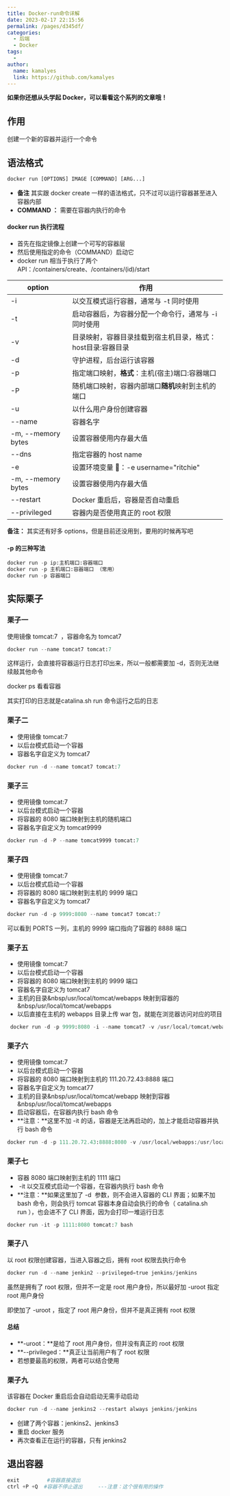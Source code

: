 ```yaml
---
title: Docker-run命令详解
date: 2023-02-17 22:15:56
permalink: /pages/d345df/
categories:
  - 后端
  - Docker
tags:
  - 
author: 
  name: kamalyes
  link: https://github.com/kamalyes
---
```

**如果你还想从头学起 Docker，可以看看这个系列的文章哦！**

## 作用
创建一个新的容器并运行一个命令

## 语法格式
```python
docker run [OPTIONS] IMAGE [COMMAND] [ARG...]
```

- **备注** 其实跟&nbsp;docker create&nbsp;一样的语法格式，只不过可以运行容器甚至进入容器内部
- **COMMAND ：** 需要在容器内执行的命令

#### docker run 执行流程

- 首先在指定镜像上创建一个可写的容器层
- 然后使用指定的命令（COMMAND）启动它
- docker run 相当于执行了两个 API：/containers/create、/containers/(id)/start

|option | 作用 |
|---- | ---- |
-i | 以交互模式运行容器，通常与 -t 同时使用
-t | 启动容器后，为容器分配一个命令行，通常与 -i 同时使用
-v | 目录映射，容器目录挂载到宿主机目录，格式：host目录:容器目录
-d | 守护进程，后台运行该容器
-p | 指定端口映射，**格式**：主机(宿主)端口:容器端口
-P | 随机端口映射，容器内部端口**随机**映射到主机的端口
-u | 以什么用户身份创建容器
--name | 容器名字
-m, --memory bytes | 设置容器使用内存最大值
--dns | 指定容器的 host name
-e | 设置环境变量 🌰：-e username="ritchie"
-m, --memory bytes | 设置容器使用内存最大值
--restart | Docker 重启后，容器是否自动重启
--privileged | 容器内是否使用真正的 root 权限

**备注：** 其实还有好多 options，但是目前还没用到，要用的时候再写吧

#### -p 的三种写法
```python
docker run -p ip:主机端口:容器端口
docker run -p 主机端口:容器端口 （常用） 
docker run -p 容器端口
```

## 实际栗子
### 栗子一
使用镜像&nbsp;tomcat:7 &nbsp;，容器命名为 tomcat7
```python
docker run --name tomcat7 tomcat:7
```
这样运行，会直接将容器运行日志打印出来，所以一般都需要加 -d，否则无法继续敲其他命令

docker ps 看看容器

其实打印的日志就是catalina.sh run 命令运行之后的日志

### 栗子二

- 使用镜像&nbsp;tomcat:7&nbsp;
- 以后台模式启动一个容器
- 容器名字自定义为 tomcat7

```python
docker run -d --name tomcat7 tomcat:7
```

### 栗子三

- 使用镜像&nbsp;tomcat:7&nbsp;
- 以后台模式启动一个容器
- 将容器的 8080 端口映射到主机的随机端口
- 容器名字自定义为 tomcat9999

```python
docker run -d -P --name tomcat9999 tomcat:7
```

### 栗子四

- 使用镜像&nbsp;tomcat:7&nbsp;
- 以后台模式启动一个容器
- 将容器的 8080 端口映射到主机的 9999 端口
- 容器名字自定义为 tomcat7

```python
docker run -d -p 9999:8080 --name tomcat7 tomcat:7
```

可以看到 PORTS 一列，主机的 9999 端口指向了容器的 8888 端口

### 栗子五

- 使用镜像&nbsp;tomcat:7&nbsp;
- 以后台模式启动一个容器
- 将容器的 8080 端口映射到主机的 9999 端口
- 容器名字自定义为 tomcat7
- 主机的目录&nbsp/usr/local/tomcat/webapps&nbsp;映射到容器的&nbsp/usr/local/tomcat/webapps&nbsp;
- 以后直接在主机的 webapps 目录上传 war 包，就能在浏览器访问对应的项目

```python
 docker run -d -p 9999:8080 -i --name tomcat7 -v /usr/local/tomcat/webapps:/usr/local/tomcat/webapps tomcat:7
```

### 栗子六

- 使用镜像&nbsp;tomcat:7 &nbsp;
- 以后台模式启动一个容器
- 将容器的 8080 端口映射到主机的 111.20.72.43:8888 端口
- 容器名字自定义为 tomcat77
- 主机的目录&nbsp/usr/local/tomcat/webapp&nbsp;映射到容器&nbsp/usr/local/tomcat/webapps&nbsp;&nbsp;
- 启动容器后，在容器内执行&nbsp;bash&nbsp;命令
- **注意：**这里不加&nbsp;-it&nbsp;的话，容器是无法再启动的，加上才能启动容器并执行 bash 命令

```python
docker run -d -p 111.20.72.43:8888:8080 -v /usr/local/webapps:/usr/local/webapps -it --name tomcat77 tomcat:7 bash
```

### 栗子七

- 容器 8080 端口映射到主机的 1111 端口
- &nbsp;-it&nbsp;以交互模式启动一个容器，在容器内执行 bash 命令
- **注意：**如果这里加了&nbsp;-d&nbsp; 参数，则不会进入容器的 CLI 界面；如果不加 bash 命令，则会执行 tomcat 容器本身自动会执行的命令（&nbsp;catalina.sh run&nbsp;），也会进不了 CLI 界面，因为会打印一堆运行日志

```python
docker run -it -p 1111:8080 tomcat:7 bash
```

### 栗子八
以 root 权限创建容器，当进入容器之后，拥有 root 权限去执行命令
```python
docker run -d --name jenkin2 --privileged=true jenkins/jenkins
```

虽然是拥有了 root 权限，但并不一定是 root 用户身份，所以最好加&nbsp;-uroot&nbsp;指定 root 用户身份

即使加了&nbsp;-uroot&nbsp;，指定了 root 用户身份，但并不是真正拥有 root 权限

#### 总结

- **-uroot：**是给了 root 用户身份，但并没有真正的 root 权限
- **--privileged：**真正让当前用户有了 root 权限
- 若想要最高的权限，两者可以结合使用

### 栗子九
该容器在 Docker 重启后会自动启动无需手动启动
```python
docker run -d --name jenkins2 --restart always jenkins/jenkins
```
 
- 创建了两个容器：jenkins2、jenkins3
- 重启 docker 服务
- 再次查看正在运行的容器，只有 jenkins2
 
## 退出容器
```python
exit         #容器直接退出
ctrl +P +Q  #容器不停止退出     ---注意：这个很有用的操作
```
